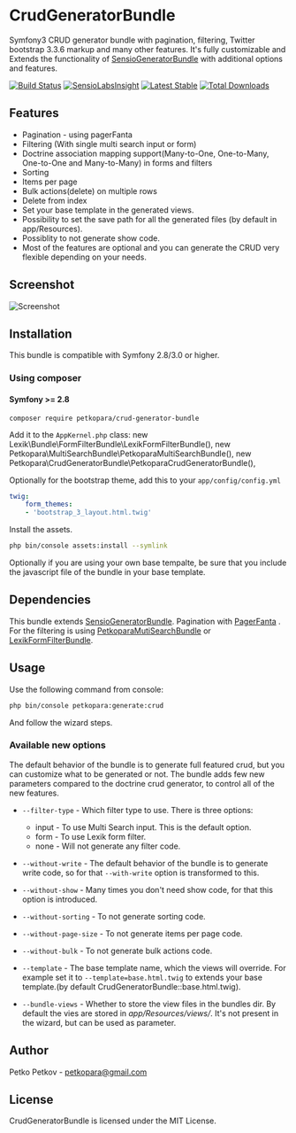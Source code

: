 # CrudGeneratorBundle
Symfony3 CRUD generator bundle with pagination, filtering, Twitter bootstrap 3.3.6 markup and many other features.
It's fully customizable and Extends the functionality of [SensioGeneratorBundle](https://github.com/sensio/SensioGeneratorBundle) with additional options and features.

[![Build Status](https://travis-ci.org/petkopara/CrudGeneratorBundle.svg?branch=master)](https://travis-ci.org/petkopara/CrudGeneratorBundle)
[![SensioLabsInsight](https://insight.sensiolabs.com/projects/7d24085a-9a27-4607-adf5-efe1bb39f62b/mini.png)](https://insight.sensiolabs.com/projects/7d24085a-9a27-4607-adf5-efe1bb39f62b)
[![Latest Stable](https://img.shields.io/packagist/v/triton/crud-generator.svg?maxAge=2592000?style=flat-square)](https://packagist.org/packages/triton/crud-generator)
[![Total Downloads](https://img.shields.io/packagist/dt/triton/crud-generator.svg?maxAge=2592000?style=flat-square)](https://packagist.org/packages/triton/crud-generator)

## Features
* Pagination - using pagerFanta
* Filtering (With single multi search input or form)
* Doctrine association mapping support(Many-to-One, One-to-Many, One-to-One and Many-to-Many) in forms and filters
* Sorting 
* Items per page
* Bulk actions(delete) on multiple rows
* Delete from index
* Set your base template in the generated views.
* Possibility to set the save path for all the generated files (by default in app/Resources).
* Possiblity to not generate show code.
* Most of the features are optional and you can generate the CRUD very flexible depending on your needs.

## Screenshot

![Screenshot](https://raw.github.com/petkopara/CrudGeneratorBundle/master/screenshot.png "Screenshot")

## Installation
This bundle is compatible with Symfony 2.8/3.0 or higher.

### Using composer

#### Symfony >= 2.8 

    composer require petkopara/crud-generator-bundle

Add it to the `AppKernel.php` class:
    new Lexik\Bundle\FormFilterBundle\LexikFormFilterBundle(),
    new Petkopara\MultiSearchBundle\PetkoparaMultiSearchBundle(),
    new Petkopara\CrudGeneratorBundle\PetkoparaCrudGeneratorBundle(),

Optionally for the bootstrap theme, add this to your `app/config/config.yml`
```yaml
twig:
    form_themes:
	- 'bootstrap_3_layout.html.twig' 

```

Install the assets.
```sh
php bin/console assets:install --symlink
```
Optionally if you are using your own base tempalte, be sure that you include the javascript file of the bundle in your base template.
<script src="{{asset("bundles/tritoncrud/js/petkopara-crud-generator.min.js")}}"></script>

## Dependencies

This bundle extends [SensioGeneratorBundle](https://github.com/sensio/SensioGeneratorBundle). 
Pagination with [PagerFanta](https://github.com/whiteoctober/Pagerfanta/) . 
For the filtering is using [PetkoparaMutiSearchBundle]( https://github.com/petkopara/PetkoparaMultiSearchBundle) or [LexikFormFilterBundle](https://github.com/lexik/LexikFormFilterBundle).

## Usage

Use the following command from console:
```sh
php bin/console petkopara:generate:crud
```
And follow the wizard steps.

### Available new options
The default behavior of the bundle is to generate full featured crud, but you can customize what to be generated or not. 
The bundle adds few new parameters compared to the doctrine crud generator, to control all of the new features.

* `--filter-type` - Which filter type to use. There is three options:
  * input - To use Multi Search input. This is the default option.
  * form - To use Lexik form filter.
  * none - Will not generate any filter code.

* `--without-write` - The default behavior of the bundle is to generate write code, so for that `--with-write` option is transformed to this.

* `--without-show` - Many times you don't need show code, for that this option is introduced. 

* `--without-sorting` - To not generate sorting code.

* `--without-page-size` - To not generate items per page code.

* `--without-bulk` - To not generate bulk actions code.

* `--template` - The base template name, which the views will override. For example set it to `--template=base.html.twig` to extends your base template.(by default CrudGeneratorBundle::base.html.twig).

* `--bundle-views` - Whether to store the view files in the bundles dir. By default the vies are stored in _app/Resources/views/_. It's not present in the wizard, but can be used as parameter.

## Author

Petko Petkov - petkopara@gmail.com


## License

CrudGeneratorBundle is licensed under the MIT License.
